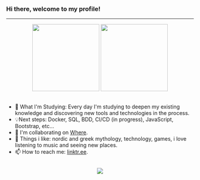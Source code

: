 ### Hi there, welcome to my profile!

<hr>
<div align="center">
  <img height="180em" src="https://github-readme-stats.vercel.app/api?username=Jhonny4975&show_icons=true&icon_color=hex_color&theme=material-palenight&include_all_commits=true&count_private=true"/>
  <img height="180em" src="https://github-readme-stats.vercel.app/api/top-langs/?username=Jhonny4975&layout=compact&langs_count=7&theme=material-palenight"/>
</div>

##  

- 📖 What I'm Studying: Every day I'm studying to deepen my existing knowledge and discovering new tools and technologies in the process.
- 💡Next steps: Docker, SQL, BDD, CI/CD (in progress), JavaScript, Bootstrap, etc...
- 🤝 I'm collaborating on [Where](https://appwhere.io/).
- 📜 Things i like: nordic and greek mythology, technology, games, i love listening to music and seeing new places.
- 📫 How to reach me: [linktr.ee](https://linktr.ee/Jhonny_Toledo).

##

<div align="center">
  <a href="https://visitorbadge.io/status?path=https%3A%2F%2Fgithub.com%2FJhonny4975"><img src="https://api.visitorbadge.io/api/combined?path=https%3A%2F%2Fgithub.com%2FJhonny4975&countColor=%23263759&style=flat" /></a>
</div>
